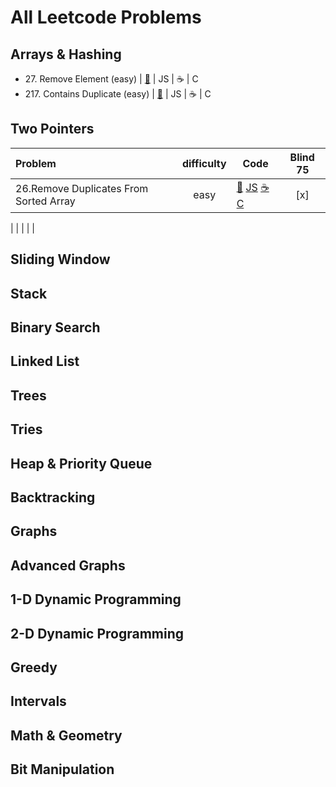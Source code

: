 # All Leetcode Problems

## Arrays & Hashing
- 27\. Remove Element (easy)
  | [🐍](https://github.com/flenhu/leetcode/blob/main/Python/easy/27_removeElement.ipynb)
  | JS
  | ☕️
  | C
- 217\. Contains Duplicate (easy)
  | [🐍](https://github.com/flenhu/leetcode/blob/main/Python/easy/217_containsDuplicate.ipynb)
  | JS
  | ☕️
  | C

## Two Pointers



| Problem | difficulty | Code | Blind 75 |
|:---------|:----:|------|:--------:|
|26.Remove Duplicates From Sorted Array |easy | [🐍](https://github.com/flenhu/leetcode/blob/main/Python/easy/26_removeDuplicatesFromSortedArray.ipynb) [JS](https://github.com/flenhu/leetcode) [☕️](https://github.com/flenhu/leetcode) [C](https://github.com/flenhu/leetcode) | [x]  |

|         |            |      |          |



## Sliding Window

## Stack

## Binary Search

## Linked List

## Trees

## Tries

## Heap & Priority Queue

## Backtracking 

## Graphs

## Advanced Graphs

## 1-D Dynamic Programming

## 2-D Dynamic Programming 

## Greedy

## Intervals

## Math & Geometry

## Bit Manipulation

